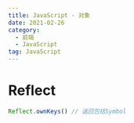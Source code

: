 ```yaml
---
title: JavaScript - 对象
date: 2021-02-26
category:
  - 前端
  - JavaScript
tag: JavaScript
---
```


# Reflect

```js
Reflect.ownKeys() // 返回包括Symbol
```

